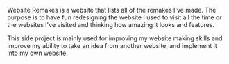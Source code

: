 Website Remakes is a website that lists all of the remakes I've made.
The purpose is to have fun redesigning the website I used to visit all the time or the websites I've visited and thinking how amazing it looks and features.

This side project is mainly used for improving my website making skills and improve my ability to take an idea from another website, and implement it into my own website.
